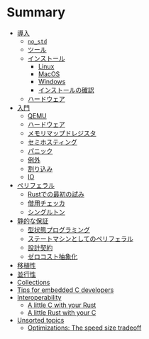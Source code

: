 # Summary

<!--

Definition of the organization of this book is still a work in process.

Refer to https://github.com/rust-embedded/book/issues for
more information and coordination

-->

- [導入](./intro/index.md)
    - [`no_std`](./intro/no-std.md)
    - [ツール](./intro/tooling.md)
    - [インストール](./intro/install.md)
        - [Linux](./intro/install/linux.md)
        - [MacOS](./intro/install/macos.md)
        - [Windows](./intro/install/windows.md)
        - [インストールの確認](./intro/install/verify.md)
    - [ハードウェア](./intro/hardware.md)
- [入門](./start/index.md)
  - [QEMU](./start/qemu.md)
  - [ハードウェア](./start/hardware.md)
  - [メモリマップドレジスタ](./start/registers.md)
  - [セミホスティング](./start/semihosting.md)
  - [パニック](./start/panicking.md)
  - [例外](./start/exceptions.md)
  - [割り込み](./start/interrupts.md)
  - [IO](./start/io.md)
- [ペリフェラル](./peripherals/index.md)
    - [Rustでの最初の試み](./peripherals/a-first-attempt.md)
    - [借用チェッカ](./peripherals/borrowck.md)
    - [シングルトン](./peripherals/singletons.md)
- [静的な保証](./static-guarantees/index.md)
    - [型状態プログラミング](./static-guarantees/typestate-programming.md)
    - [ステートマシンとしてのペリフェラル](./static-guarantees/state-machines.md)
    - [設計契約](./static-guarantees/design-contracts.md)
    - [ゼロコスト抽象化](./static-guarantees/zero-cost-abstractions.md)
- [移植性](./portability/index.md)
- [並行性](./concurrency/index.md)
- [Collections](./collections/index.md)
- [Tips for embedded C developers](./c-tips/index.md)
    <!-- TODO: Define Sections -->
- [Interoperability](./interoperability/index.md)
    - [A little C with your Rust](./interoperability/c-with-rust.md)
    - [A little Rust with your C](./interoperability/rust-with-c.md)
- [Unsorted topics](./unsorted/index.md)
  - [Optimizations: The speed size tradeoff](./unsorted/speed-vs-size.md)
